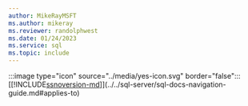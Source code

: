 ```yaml
---
author: MikeRayMSFT
ms.author: mikeray
ms.reviewer: randolphwest
ms.date: 01/24/2023
ms.service: sql
ms.topic: include
---
```


:::image type="icon" source="../media/yes-icon.svg" border="false"::: [[!INCLUDE[ssnoversion-md](../ssnoversion-md.md)]](../../sql-server/sql-docs-navigation-guide.md#applies-to)
